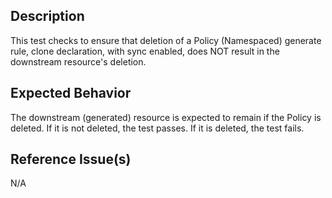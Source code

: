## Description

This test checks to ensure that deletion of a Policy (Namespaced) generate rule, clone declaration, with sync enabled, does NOT result in the downstream resource's deletion.

## Expected Behavior

The downstream (generated) resource is expected to remain if the Policy is deleted. If it is not deleted, the test passes. If it is deleted, the test fails.

## Reference Issue(s)

N/A
